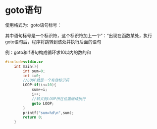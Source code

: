 # goto语句

使用格式为:  goto语句标号：

其中语句标号是一个标识符，这个标识符加上一个”：“出现在函数某处，执行goto语句后，程序将跳转到该处并执行后面的语句

例：goto和if语句构成循环求10以内的数的和 

```c
#include<stdio.c>
	int main(){
		int sum=0;
		int i=0;
		//LOOP就是一个有效标识符
		LOOP:if(i<=10){
			sum+=i;
			i++;
			//转义到LOOP所在位置继续执行
			goto LOOP;
		}
		printf("sum=%d\n",sum);
		return 0;
	}
```

